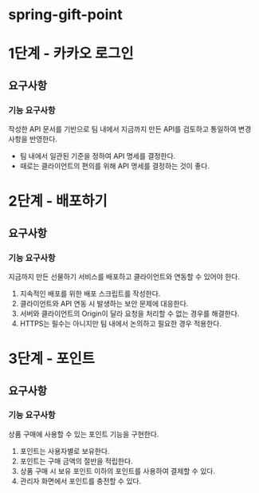 # spring-gift-point
# 1단계 - 카카오 로그인

## 요구사항
### 기능 요구사항
작성한 API 문서를 기반으로 팀 내에서 지금까지 만든 API를 검토하고 통일하여 변경 사항을 반영한다.
- 팀 내에서 일관된 기준을 정하여 API 명세를 결정한다.
- 때로는 클라이언트의 편의를 위해 API 명세를 결정하는 것이 좋다.

# 2단계 - 배포하기

## 요구사항
### 기능 요구사항
지금까지 만든 선물하기 서비스를 배포하고 클라이언트와 연동할 수 있어야 한다.
1. 지속적인 배포를 위한 배포 스크립트를 작성한다.
2. 클라이언트와 API 연동 시 발생하는 보안 문제에 대응한다.
3. 서버와 클라이언트의 Origin이 달라 요청을 처리할 수 없는 경우를 해결한다.
4. HTTPS는 필수는 아니지만 팀 내에서 논의하고 필요한 경우 적용한다.

# 3단계 - 포인트

## 요구사항
### 기능 요구사항
상품 구매에 사용할 수 있는 포인트 기능을 구현한다.

1. 포인트는 사용자별로 보유한다.
2. 포인트는 구매 금액의 절반을 적립한다.
3. 상품 구매 시 보유 포인트 이하의 포인트를 사용하여 결제할 수 있다.
4. 관리자 화면에서 포인트를 충전할 수 있다.